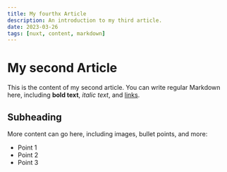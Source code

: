 ```yaml
---
title: My fourthx Article
description: An introduction to my third article.
date: 2023-03-26
tags: [nuxt, content, markdown]
---
```


# My second Article

This is the content of my second article. You can write regular Markdown here, including **bold text**, _italic text_, and [links](http://example.com).

## Subheading

More content can go here, including images, bullet points, and more:

- Point 1
- Point 2
- Point 3
